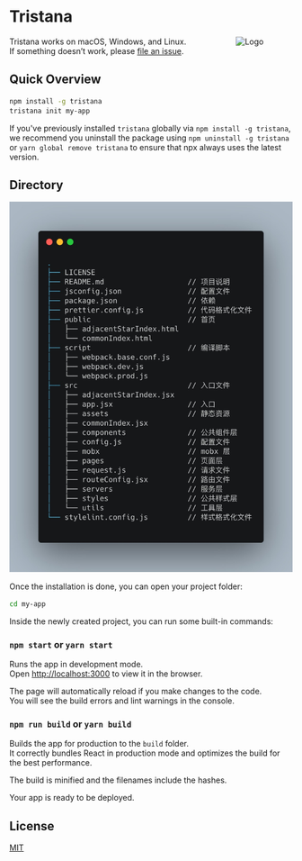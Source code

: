 # Tristana

<img alt="Logo" align="right" src="https://create-react-app.dev/img/logo.svg" width="20%" />

Tristana works on macOS, Windows, and Linux.<br>
If something doesn’t work, please [file an issue](https://github.com/xuya227939/tristana/issues/new).

## Quick Overview

```sh
npm install -g tristana
tristana init my-app
```

If you've previously installed `tristana` globally via `npm install -g tristana`, we recommend you uninstall the package using `npm uninstall -g tristana` or `yarn global remove tristana` to ensure that npx always uses the latest version.

## Directory

![WechatIMG3310](./WechatIMG3310.jpeg)

Once the installation is done, you can open your project folder:

```sh
cd my-app
```

Inside the newly created project, you can run some built-in commands:

### `npm start` or `yarn start`

Runs the app in development mode.<br>
Open [http://localhost:3000](http://localhost:3000) to view it in the browser.

The page will automatically reload if you make changes to the code.<br>
You will see the build errors and lint warnings in the console.

### `npm run build` or `yarn build`

Builds the app for production to the `build` folder.<br>
It correctly bundles React in production mode and optimizes the build for the best performance.

The build is minified and the filenames include the hashes.<br>

Your app is ready to be deployed.

## License

[MIT](https://tldrlegal.com/license/mit-license)
